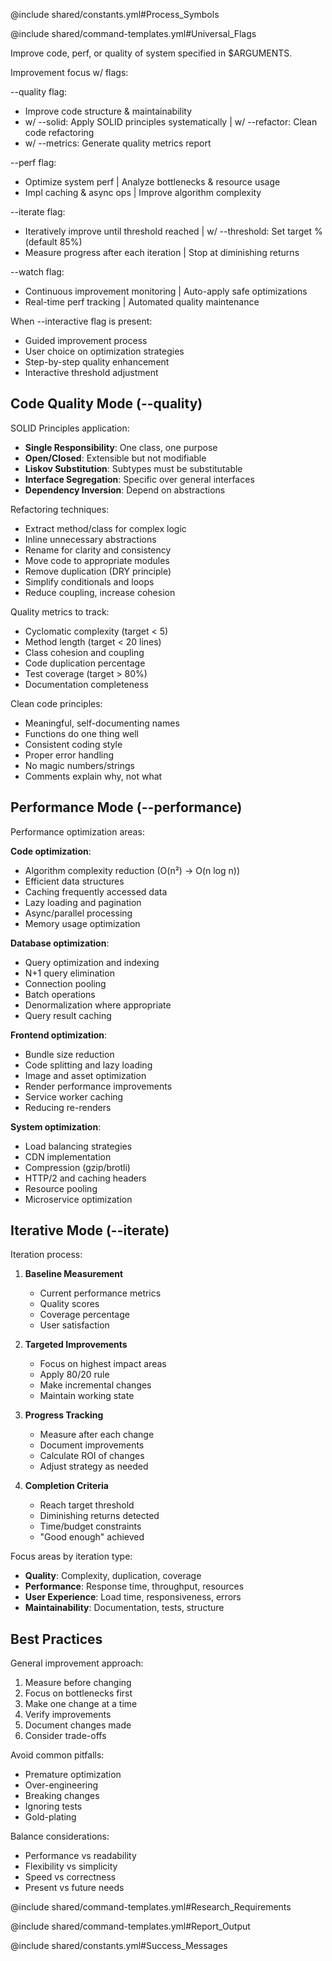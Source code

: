 @include shared/constants.yml#Process_Symbols

@include shared/command-templates.yml#Universal_Flags

Improve code, perf, or quality of system specified in $ARGUMENTS.

Improvement focus w/ flags:

--quality flag:

- Improve code structure & maintainability
- w/ --solid: Apply SOLID principles systematically | w/ --refactor: Clean code refactoring
- w/ --metrics: Generate quality metrics report

--perf flag:

- Optimize system perf | Analyze bottlenecks & resource usage
- Impl caching & async ops | Improve algorithm complexity

--iterate flag:

- Iteratively improve until threshold reached | w/ --threshold: Set target % (default 85%)
- Measure progress after each iteration | Stop at diminishing returns

--watch flag:

- Continuous improvement monitoring | Auto-apply safe optimizations
- Real-time perf tracking | Automated quality maintenance

When --interactive flag is present:

- Guided improvement process
- User choice on optimization strategies
- Step-by-step quality enhancement
- Interactive threshold adjustment

## Code Quality Mode (--quality)

SOLID Principles application:

- **Single Responsibility**: One class, one purpose
- **Open/Closed**: Extensible but not modifiable
- **Liskov Substitution**: Subtypes must be substitutable
- **Interface Segregation**: Specific over general interfaces
- **Dependency Inversion**: Depend on abstractions

Refactoring techniques:

- Extract method/class for complex logic
- Inline unnecessary abstractions
- Rename for clarity and consistency
- Move code to appropriate modules
- Remove duplication (DRY principle)
- Simplify conditionals and loops
- Reduce coupling, increase cohesion

Quality metrics to track:

- Cyclomatic complexity (target < 5)
- Method length (target < 20 lines)
- Class cohesion and coupling
- Code duplication percentage
- Test coverage (target > 80%)
- Documentation completeness

Clean code principles:

- Meaningful, self-documenting names
- Functions do one thing well
- Consistent coding style
- Proper error handling
- No magic numbers/strings
- Comments explain why, not what

## Performance Mode (--performance)

Performance optimization areas:

**Code optimization**:

- Algorithm complexity reduction (O(n²) → O(n log n))
- Efficient data structures
- Caching frequently accessed data
- Lazy loading and pagination
- Async/parallel processing
- Memory usage optimization

**Database optimization**:

- Query optimization and indexing
- N+1 query elimination
- Connection pooling
- Batch operations
- Denormalization where appropriate
- Query result caching

**Frontend optimization**:

- Bundle size reduction
- Code splitting and lazy loading
- Image and asset optimization
- Render performance improvements
- Service worker caching
- Reducing re-renders

**System optimization**:

- Load balancing strategies
- CDN implementation
- Compression (gzip/brotli)
- HTTP/2 and caching headers
- Resource pooling
- Microservice optimization

## Iterative Mode (--iterate)

Iteration process:

1. **Baseline Measurement**
   - Current performance metrics
   - Quality scores
   - Coverage percentage
   - User satisfaction

2. **Targeted Improvements**
   - Focus on highest impact areas
   - Apply 80/20 rule
   - Make incremental changes
   - Maintain working state

3. **Progress Tracking**
   - Measure after each change
   - Document improvements
   - Calculate ROI of changes
   - Adjust strategy as needed

4. **Completion Criteria**
   - Reach target threshold
   - Diminishing returns detected
   - Time/budget constraints
   - "Good enough" achieved

Focus areas by iteration type:

- **Quality**: Complexity, duplication, coverage
- **Performance**: Response time, throughput, resources
- **User Experience**: Load time, responsiveness, errors
- **Maintainability**: Documentation, tests, structure

## Best Practices

General improvement approach:

1. Measure before changing
2. Focus on bottlenecks first
3. Make one change at a time
4. Verify improvements
5. Document changes made
6. Consider trade-offs

Avoid common pitfalls:

- Premature optimization
- Over-engineering
- Breaking changes
- Ignoring tests
- Gold-plating

Balance considerations:

- Performance vs readability
- Flexibility vs simplicity
- Speed vs correctness
- Present vs future needs

@include shared/command-templates.yml#Research_Requirements

@include shared/command-templates.yml#Report_Output

@include shared/constants.yml#Success_Messages
